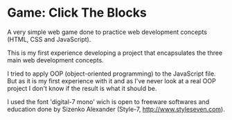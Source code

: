 # Game: Click The Blocks
A very simple web game done to practice web development concepts (HTML, CSS and JavaScript).

This is my first experience developing a project that encapsulates the three main web development concepts.

I tried to apply OOP (object-oriented programming) to the JavaScript file. But as it is my first experience with it and as I've never look at a real OOP project I don't know if the result is what it should be.

I used the font 'digital-7 mono' wich is open to freeware softwares and education done by Sizenko Alexander (Style-7, http://www.styleseven.com).
